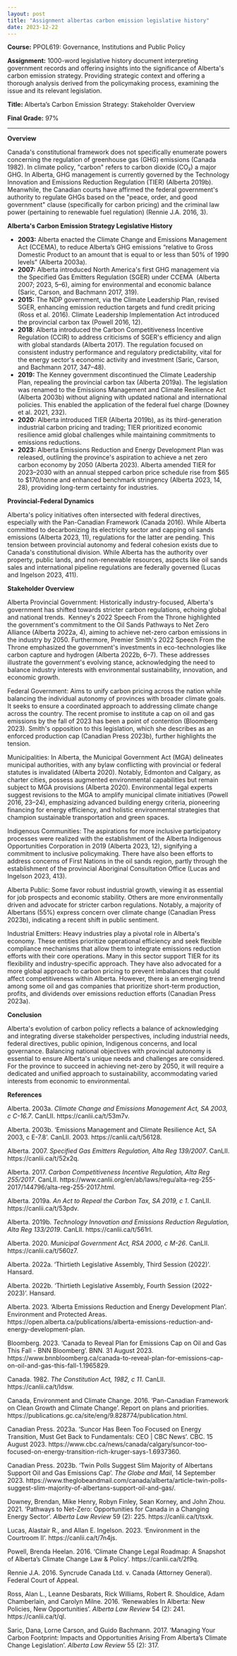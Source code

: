 ```yaml
---
layout: post
title: "Assignment albertas carbon emission legislative history"
date: 2023-12-22
---
```


<!-- wp:paragraph -->
<p><strong>Course:</strong> PPOL619: Governance, Institutions and Public Policy</p>
<!-- /wp:paragraph -->

<!-- wp:paragraph -->
<p><strong>Assignment:</strong> 1000-word legislative history document interpreting government records and offering insights into the significance of Alberta's carbon emission strategy.  Providing strategic context and offering a thorough analysis derived from the policymaking process, examining the issue and its relevant legislation.</p>
<!-- /wp:paragraph -->

<!-- wp:paragraph -->
<p><strong>Title:</strong> Alberta’s Carbon Emission Strategy: Stakeholder Overview</p>
<!-- /wp:paragraph -->

<!-- wp:paragraph -->
<p><strong>Final Grade:</strong> 97%</p>
<!-- /wp:paragraph -->

<!-- wp:separator -->
<hr class="wp-block-separator has-alpha-channel-opacity" />
<!-- /wp:separator -->

<!-- wp:paragraph -->
<p><strong>Overview</strong></p>
<!-- /wp:paragraph -->

<!-- wp:paragraph -->
<p>Canada's constitutional framework does not specifically enumerate powers concerning the regulation of greenhouse gas (GHG) emissions (Canada 1982). In climate policy, "carbon" refers to carbon dioxide (CO₂) a major GHG. In Alberta, GHG management is currently governed by the Technology Innovation and Emissions Reduction Regulation (TIER) (Alberta 2019b). Meanwhile, the Canadian courts have affirmed the federal government's authority to regulate GHGs based on the "peace, order, and good government" clause (specifically for carbon pricing) and the criminal law power (pertaining to renewable fuel regulation) (Rennie J.A. 2016, 3).</p>
<!-- /wp:paragraph -->

<!-- wp:paragraph -->
<p><strong>Alberta's Carbon Emission Strategy Legislative History</strong></p>
<!-- /wp:paragraph -->

<!-- wp:list -->
<ul><!-- wp:list-item {"fontSize":"large"} -->
<li class="has-large-font-size"><strong>2003:</strong> Alberta enacted the Climate Change and Emissions Management Act (CCEMA), to reduce Alberta’s GHG emissions “relative to Gross Domestic Product to an amount that is equal to or less than 50% of 1990 levels” (Alberta 2003a).&nbsp;</li>
<!-- /wp:list-item -->

<!-- wp:list-item {"fontSize":"large"} -->
<li class="has-large-font-size"><strong>2007:</strong> Alberta introduced North America's first GHG management via the Specified Gas Emitters Regulation (SGER) under CCEMA &nbsp;(Alberta 2007; 2023, 5–6), aiming for environmental and economic balance (Saric, Carson, and Bachmann 2017, 319).</li>
<!-- /wp:list-item -->

<!-- wp:list-item {"fontSize":"large"} -->
<li class="has-large-font-size"><strong>2015:</strong> The NDP government, via the Climate Leadership Plan, revised SGER, enhancing emission reduction targets and fund credit pricing (Ross et al. 2016). Climate Leadership Implementation Act introduced the provincial carbon tax (Powell 2016, 12).</li>
<!-- /wp:list-item -->

<!-- wp:list-item {"fontSize":"large"} -->
<li class="has-large-font-size"><strong>2018</strong>: Alberta introduced the Carbon Competitiveness Incentive Regulation (CCIR) to address criticisms of SGER's efficiency and align with global standards (Alberta 2017). The regulation focused on consistent industry performance and regulatory predictability, vital for the energy sector's economic activity and investment (Saric, Carson, and Bachmann 2017, 347–48).</li>
<!-- /wp:list-item -->

<!-- wp:list-item {"fontSize":"large"} -->
<li class="has-large-font-size"><strong>2019:</strong> The Kenney government discontinued the Climate Leadership Plan, repealing the provincial carbon tax (Alberta 2019a). The legislation was renamed to the Emissions Management and Climate Resilience Act (Alberta 2003b) without aligning with updated national and international policies. This enabled the application of the federal fuel charge (Downey et al. 2021, 232).</li>
<!-- /wp:list-item -->

<!-- wp:list-item {"fontSize":"large"} -->
<li class="has-large-font-size"><strong>2020:</strong> Alberta introduced TIER (Alberta 2019b), as its third-generation industrial carbon pricing and trading; TIER prioritized economic resilience amid global challenges while maintaining commitments to emissions reductions.</li>
<!-- /wp:list-item -->

<!-- wp:list-item {"fontSize":"large"} -->
<li class="has-large-font-size"><strong>2023:</strong> Alberta Emissions Reduction and Energy Development Plan was released, outlining the province's aspiration to achieve a net zero carbon economy by 2050 (Alberta 2023). Alberta amended TIER for 2023–2030 with an annual stepped carbon price schedule rise from $65 to $170/tonne and enhanced benchmark stringency (Alberta 2023, 14, 28), providing long-term certainty for industries.</li>
<!-- /wp:list-item --></ul>
<!-- /wp:list -->

<!-- wp:paragraph -->
<p><strong>Provincial-Federal Dynamics</strong></p>
<!-- /wp:paragraph -->

<!-- wp:paragraph -->
<p>Alberta's policy initiatives often intersected with federal directives, especially with the Pan-Canadian Framework (Canada 2016). While Alberta committed to decarbonizing its electricity sector and capping oil sands emissions (Alberta 2023, 11), regulations for the latter are pending. This tension between provincial autonomy and federal cohesion exists due to Canada's constitutional division. While Alberta has the authority over property, public lands, and non-renewable resources, aspects like oil sands sales and international pipeline regulations are federally governed (Lucas and Ingelson 2023, 411). </p>
<!-- /wp:paragraph -->

<!-- wp:paragraph -->
<p><strong>Stakeholder Overview</strong></p>
<!-- /wp:paragraph -->

<!-- wp:paragraph -->
<p>Alberta Provincial Government: Historically industry-focused, Alberta's government has shifted towards stricter carbon regulations, echoing global and national trends. &nbsp;Kenney's 2022 Speech From the Throne highlighted the government's commitment to the Oil Sands Pathways to Net Zero Alliance (Alberta 2022a, 4), aiming to achieve net-zero carbon emissions in the industry by 2050. Furthermore, Premier Smith's 2022 Speech From the Throne emphasized the government's investments in eco-technologies like carbon capture and hydrogen (Alberta 2022b, 6–7). These addresses illustrate the government's evolving stance, acknowledging the need to balance industry interests with environmental sustainability, innovation, and economic growth.</p>
<!-- /wp:paragraph -->

<!-- wp:paragraph -->
<p>Federal Government: Aims to unify carbon pricing across the nation while balancing the individual autonomy of provinces with broader climate goals. It seeks to ensure a coordinated approach to addressing climate change across the country. The recent promise to institute a cap on oil and gas emissions by the fall of 2023 has been a point of contention (Bloomberg 2023). Smith's opposition to this legislation, which she describes as an enforced production cap (Canadian Press 2023b), further highlights the tension.</p>
<!-- /wp:paragraph -->

<!-- wp:paragraph -->
<p>Municipalities: In Alberta, the Municipal Government Act (MGA) delineates municipal authorities, with any bylaw conflicting with provincial or federal statutes is invalidated (Alberta 2020). Notably, Edmonton and Calgary, as charter cities, possess augmented environmental capabilities but remain subject to MGA provisions (Alberta 2020). Environmental legal experts suggest revisions to the MGA to amplify municipal climate initiatives (Powell 2016, 23–24), emphasizing advanced building energy criteria, pioneering financing for energy efficiency, and holistic environmental strategies that champion sustainable transportation and green spaces.</p>
<!-- /wp:paragraph -->

<!-- wp:paragraph -->
<p>Indigenous Communities: The aspirations for more inclusive participatory processes were realized with the establishment of the Alberta Indigenous Opportunities Corporation in 2019 (Alberta 2023, 12), signifying a commitment to inclusive policymaking. There have also been efforts to address concerns of First Nations in the oil sands region, partly through the establishment of the provincial Aboriginal Consultation Office (Lucas and Ingelson 2023, 413).</p>
<!-- /wp:paragraph -->

<!-- wp:paragraph -->
<p>Alberta Public: Some favor robust industrial growth, viewing it as essential for job prospects and economic stability. Others are more environmentally driven and advocate for stricter carbon regulations. Notably, a majority of Albertans (55%) express concern over climate change (Canadian Press 2023b), indicating a recent shift in public sentiment.</p>
<!-- /wp:paragraph -->

<!-- wp:paragraph -->
<p>Industrial Emitters: Heavy industries play a pivotal role in Alberta's economy. These entities prioritize operational efficiency and seek flexible compliance mechanisms that allow them to integrate emissions reduction efforts with their core operations. Many in this sector support TIER for its flexibility and industry-specific approach. They have also advocated for a more global approach to carbon pricing to prevent imbalances that could affect competitiveness within Alberta. However, there is an emerging trend among some oil and gas companies that prioritize short-term production, profits, and dividends over emissions reduction efforts (Canadian Press 2023a).</p>
<!-- /wp:paragraph -->

<!-- wp:paragraph -->
<p><strong>Conclusion</strong></p>
<!-- /wp:paragraph -->

<!-- wp:paragraph -->
<p>Alberta's evolution of carbon policy reflects a balance of acknowledging and integrating diverse stakeholder perspectives, including industrial needs, federal directives, public opinion, Indigenous concerns, and local governance. Balancing national objectives with provincial autonomy is essential to ensure Alberta's unique needs and challenges are considered. For the province to succeed in achieving net-zero by 2050, it will require a dedicated and unified approach to sustainability, accommodating varied interests from economic to environmental.</p>
<!-- /wp:paragraph -->

<!-- wp:paragraph -->
<p><strong>References</strong></p>
<!-- /wp:paragraph -->

<!-- wp:paragraph {"fontSize":"medium"} -->
<p class="has-medium-font-size">Alberta. 2003a. <em>Climate Change and Emissions Management Act, SA 2003, c C-16.7</em>. CanLII. https://canlii.ca/t/53m7v.</p>
<!-- /wp:paragraph -->

<!-- wp:paragraph {"fontSize":"medium"} -->
<p class="has-medium-font-size">Alberta. 2003b. ‘Emissions Management and Climate Resilience Act, SA 2003, c E-7.8’. CanLII. 2003. https://canlii.ca/t/56128.</p>
<!-- /wp:paragraph -->

<!-- wp:paragraph {"fontSize":"medium"} -->
<p class="has-medium-font-size">Alberta. 2007. <em>Specified Gas Emitters Regulation, Alta Reg 139/2007</em>. CanLII. https://canlii.ca/t/52x2q.</p>
<!-- /wp:paragraph -->

<!-- wp:paragraph {"fontSize":"medium"} -->
<p class="has-medium-font-size">Alberta. 2017. <em>Carbon Competitiveness Incentive Regulation, Alta Reg 255/2017</em>. CanLII. https://www.canlii.org/en/ab/laws/regu/alta-reg-255-2017/144796/alta-reg-255-2017.html.</p>
<!-- /wp:paragraph -->

<!-- wp:paragraph {"fontSize":"medium"} -->
<p class="has-medium-font-size">Alberta. 2019a. <em>An Act to Repeal the Carbon Tax, SA 2019, c 1</em>. CanLII. https://canlii.ca/t/53pdv.</p>
<!-- /wp:paragraph -->

<!-- wp:paragraph {"fontSize":"medium"} -->
<p class="has-medium-font-size">Alberta. 2019b. <em>Technology Innovation and Emissions Reduction Regulation, Alta Reg 133/2019</em>. CanLII. https://canlii.ca/t/561rl.</p>
<!-- /wp:paragraph -->

<!-- wp:paragraph {"fontSize":"medium"} -->
<p class="has-medium-font-size">Alberta. 2020. <em>Municipal Government Act, RSA 2000, c M-26</em>. CanLII. https://canlii.ca/t/560z7.</p>
<!-- /wp:paragraph -->

<!-- wp:paragraph {"fontSize":"medium"} -->
<p class="has-medium-font-size">Alberta. 2022a. ‘Thirtieth Legislative Assembly, Third Session (2022)’. Hansard.</p>
<!-- /wp:paragraph -->

<!-- wp:paragraph {"fontSize":"medium"} -->
<p class="has-medium-font-size">Alberta. 2022b. ‘Thirtieth Legislative Assembly, Fourth Session (2022-2023)’. Hansard.</p>
<!-- /wp:paragraph -->

<!-- wp:paragraph {"fontSize":"medium"} -->
<p class="has-medium-font-size">Alberta. 2023. ‘Alberta Emissions Reduction and Energy Development Plan’. Environment and Protected Areas. https://open.alberta.ca/publications/alberta-emissions-reduction-and-energy-development-plan.</p>
<!-- /wp:paragraph -->

<!-- wp:paragraph {"fontSize":"medium"} -->
<p class="has-medium-font-size">Bloomberg. 2023. ‘Canada to Reveal Plan for Emissions Cap on Oil and Gas This Fall - BNN Bloomberg’. BNN. 31 August 2023. https://www.bnnbloomberg.ca/canada-to-reveal-plan-for-emissions-cap-on-oil-and-gas-this-fall-1.1965829.</p>
<!-- /wp:paragraph -->

<!-- wp:paragraph {"fontSize":"medium"} -->
<p class="has-medium-font-size">Canada. 1982. <em>The Constitution Act, 1982, c 11</em>. CanLII. https://canlii.ca/t/ldsw.</p>
<!-- /wp:paragraph -->

<!-- wp:paragraph {"fontSize":"medium"} -->
<p class="has-medium-font-size">Canada, Environment and Climate Change. 2016. ‘Pan-Canadian Framework on Clean Growth and Climate Change’. Report on plans and priorities. https://publications.gc.ca/site/eng/9.828774/publication.html.</p>
<!-- /wp:paragraph -->

<!-- wp:paragraph {"fontSize":"medium"} -->
<p class="has-medium-font-size">Canadian Press. 2023a. ‘Suncor Has Been Too Focused on Energy Transition, Must Get Back to Fundamentals: CEO | CBC News’. CBC. 15 August 2023. https://www.cbc.ca/news/canada/calgary/suncor-too-focused-on-energy-transition-rich-kruger-says-1.6937360.</p>
<!-- /wp:paragraph -->

<!-- wp:paragraph {"fontSize":"medium"} -->
<p class="has-medium-font-size">Canadian Press. 2023b. ‘Twin Polls Suggest Slim Majority of Albertans Support Oil and Gas Emissions Cap’. <em>The Globe and Mail</em>, 14 September 2023. https://www.theglobeandmail.com/canada/alberta/article-twin-polls-suggest-slim-majority-of-albertans-support-oil-and-gas/.</p>
<!-- /wp:paragraph -->

<!-- wp:paragraph {"fontSize":"medium"} -->
<p class="has-medium-font-size">Downey, Brendan, Mike Henry, Robyn Finley, Sean Korney, and John Zhou. 2021. ‘Pathways to Net-Zero: Opportunities for Canada in a Changing Energy Sector’. <em>Alberta Law Review</em> 59 (2): 225. https://canlii.ca/t/tsxk.</p>
<!-- /wp:paragraph -->

<!-- wp:paragraph {"fontSize":"medium"} -->
<p class="has-medium-font-size">Lucas, Alastair R., and Allan E. Ingelson. 2023. ‘Environment in the Courtroom II’. https://canlii.ca/t/7n4js.</p>
<!-- /wp:paragraph -->

<!-- wp:paragraph {"fontSize":"medium"} -->
<p class="has-medium-font-size">Powell, Brenda Heelan. 2016. ‘Climate Change Legal Roadmap: A Snapshot of Alberta’s Climate Change Law &amp; Policy’. https://canlii.ca/t/2f9q.</p>
<!-- /wp:paragraph -->

<!-- wp:paragraph {"fontSize":"medium"} -->
<p class="has-medium-font-size">Rennie J.A. 2016. Syncrude Canada Ltd. v. Canada (Attorney General). Federal Court of Appeal.</p>
<!-- /wp:paragraph -->

<!-- wp:paragraph {"fontSize":"medium"} -->
<p class="has-medium-font-size">Ross, Alan L., Leanne Desbarats, Rick Williams, Robert R. Shouldice, Adam Chamberlain, and Carolyn Milne. 2016. ‘Renewables In Alberta: New Policies, New Opportunities’. <em>Alberta Law Review</em> 54 (2): 241. https://canlii.ca/t/ql.</p>
<!-- /wp:paragraph -->

<!-- wp:paragraph {"fontSize":"medium"} -->
<p class="has-medium-font-size">Saric, Dana, Lorne Carson, and Guido Bachmann. 2017. ‘Managing Your Carbon Footprint: Impacts and Opportunities Arising From Alberta’s Climate Change Legislation’. <em>Alberta Law Review</em> 55 (2): 317.</p>
<!-- /wp:paragraph -->
